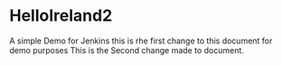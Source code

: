 # HelloIreland2
A simple Demo for Jenkins
this is rhe first change to this document for demo purposes
This is the Second change made to document.
